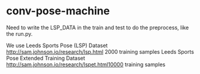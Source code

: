 # conv-pose-machine

Need to write the LSP_DATA in the train and test to do the preprocess, like the run.py.

We use Leeds Sports Pose (LSP) Dataset http://sam.johnson.io/research/lsp.html 2000 training samples Leeds Sports Pose Extended Training Dataset http://sam.johnson.io/research/lspet.html10000 training samples
